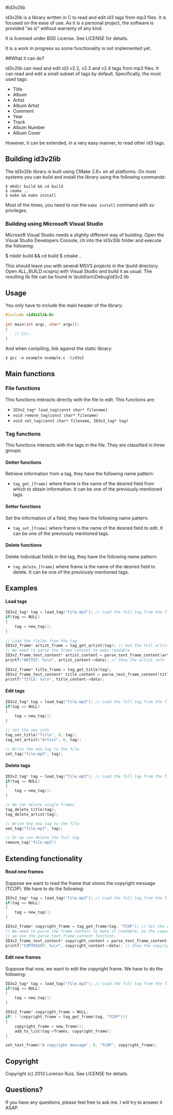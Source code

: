 #id3v2lib

id3v2lib is a library written in C to read and edit id3 tags from mp3 files. It is focused on the ease of use. As it is a personal project, the software is provided "as is" without warranty of any kind.

It is licensed under BSD License. See LICENSE for details.

It is a work in progress so some functionality is not implemented yet.

##What it can do?

id3v2lib can read and edit id3 v2.2, v2.3 and v2.4 tags from mp3 files. It can read and edit a small subset of tags by default. Specifically, the most used tags:

* Title
* Album
* Artist
* Album Artist
* Comment
* Year
* Track
* Album Number
* Album Cover

However, it can be extended, in a very easy manner, to read other id3 tags. 

## Building id3v2lib

The id3v2lib library is built using CMake 2.6+ on all platforms. On most systems you can build and install the library using the following commands:

	$ mkdir build && cd build
	$ cmake .. 
	$ make && make install
	
Most of the times, you need to run the `make install` command with *su* privileges.

### Building using Microsoft Visual Studio

Microsoft Visual Studio needs a slightly different way of building.
Open the Visual Studio Developers Console, ch into the id3v2lib folder and execute the following:

$ mkdir build && cd build
$ cmake ..

This should leave you with several MSVS projects in the \build directory. Open ALL_BUILD.vcxproj with Visual Studio and build it as usual.
The resulting lib file can be found in \build\src\Debug\id3v2.lib

## Usage

You only have to include the main header of the library:
```C
#include <id3v2lib.h>
	
int main(int argc, char* argv[])
{
	// Etc..
}
```
And when compiling, link against the static library:

	$ gcc -o example example.c -lid3v2

## Main functions

### File functions

This functions interacts directly with the file to edit. This functions are:

* `ID3v2_tag* load_tag(const char* filename)`
* `void remove_tag(const char* filename)`
* `void set_tag(const char* filename, ID3v2_tag* tag)`

### Tag functions

This functions interacts with the tags in the file. They are classified in three groups:

#### Getter functions

Retrieve information from a tag, they have the following name pattern:

* `tag_get_[frame]` where frame is the name of the desired field from which to obtain information. It can be one of the previously mentioned tags. 

#### Setter functions

Set the information of a field, they have the following name pattern:

* `tag_set_[frame]` where frame is the name of the desired field to edit. It can be one of the previously mentioned tags.

#### Delete functions

Delete individual fields in the tag, they have the following name pattern:

* `tag_delete_[frame]` where frame is the name of the desired field to delete. It can be one of the previously mentioned tags.

## Examples

#### Load tags

```C
ID3v2_tag* tag = load_tag("file.mp3"); // Load the full tag from the file
if(tag == NULL)
{
	tag = new_tag();
}
	
// Load the fields from the tag
ID3v2_frame* artist_frame = tag_get_artist(tag); // Get the full artist frame
// We need to parse the frame content to make readable
ID3v2_frame_text_content* artist_content = parse_text_frame_content(artist_frame); 
printf("ARTIST: %s\n", artist_content->data); // Show the artist info
	
ID3v2_frame* title_frame = tag_get_title(tag);
ID3v2_frame_text_content* title_content = parse_text_frame_content(title_frame);
printf("TITLE: %s\n", title_content->data);
```
	
#### Edit tags

```C
ID3v2_tag* tag = load_tag("file.mp3"); // Load the full tag from the file
if(tag == NULL)
{
	tag = new_tag();
}

// Set the new info
tag_set_title("Title", 0, tag);
tag_set_artist("Artist", 0, tag);

// Write the new tag to the file
set_tag("file.mp3", tag);
```

#### Delete tags

```C
ID3v2_tag* tag = load_tag("file.mp3"); // Load the full tag from the file
if(tag == NULL)
{
	tag = new_tag();
}

// We can delete single frames
tag_delete_title(tag);
tag_delete_artist(tag);

// Write the new tag to the file
set_tag("file.mp3", tag);

// Or we can delete the full tag
remove_tag("file.mp3")
```
	
## Extending functionality

#### Read new frames

Suppose we want to read the frame that stores the copyright message (TCOP). We have to do the following:

```C
ID3v2_tag* tag = load_tag("file.mp3"); // Load the full tag from the file
if(tag == NULL)
{
	tag = new_tag();
}

ID3v2_frame* copyright_frame = tag_get_frame(tag, "TCOP"); // Get the copyright message frame
// We need to parse the frame content to make it readable, as the copyright message is a text frame,
// we use the parse_text_frame_content function.
ID3v2_frame_text_content* copyright_content = parse_text_frame_content(copyright_frame); 
printf("COPYRIGHT: %s\n", copyright_content->data); // Show the copyright info
```
	
#### Edit new frames

Suppose that now, we want to edit the copyright frame. We have to do the following:

```C
ID3v2_tag* tag = load_tag("file.mp3"); // Load the full tag from the file
if(tag == NULL)
{
	tag = new_tag();
}

ID3v2_frame* copyright_frame = NULL;
if( ! (copyright_frame = tag_get_frame(tag, "TCOP")))
{
    copyright_frame = new_frame();
    add_to_list(tag->frames, copyright_frame);
}

set_text_frame("A copyright message", 0, "TCOP", copyright_frame);
```
	
## Copyright

Copyright (c) 2013 Lorenzo Ruiz. See LICENSE for details.
	
## Questions?

If you have any questions, please feel free to ask me. I will try to answer it ASAP.
